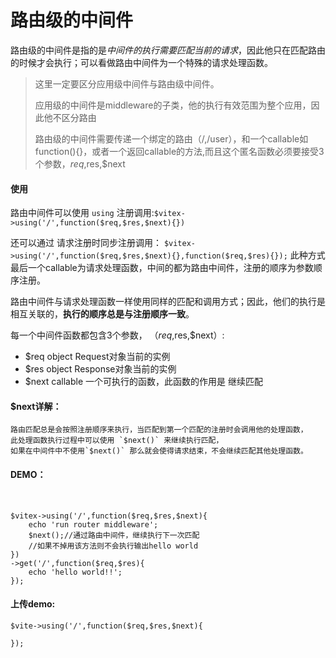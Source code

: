 # 路由级的中间件

路由级的中间件是指的是*中间件的执行需要匹配当前的请求*，因此他只在匹配路由的时候才会执行；可以看做路由中间件为一个特殊的请求处理函数。

> 这里一定要区分应用级中间件与路由级中间件。
> 
> 应用级的中间件是middleware的子类，他的执行有效范围为整个应用，因此他不区分路由
> 
> 路由级的中间件需要传递一个绑定的路由（/,/user），和一个callable如function(){}，或者一个返回callable的方法,而且这个匿名函数必须要接受3个参数，$req,$res,$next

#### 使用

路由中间件可以使用 `using` 注册调用:`$vitex->using('/',function($req,$res,$next){})`   

还可以通过 请求注册时同步注册调用： `$vitex->using('/',function($req,$res,$next){},function($req,$res){});` 此种方式最后一个callable为请求处理函数，中间的都为路由中间件，注册的顺序为参数顺序注册。



路由中间件与请求处理函数一样使用同样的匹配和调用方式；因此，他们的执行是相互关联的，**执行的顺序总是与注册顺序一致**。  

每一个中间件函数都包含3个参数， （$req,$res,$next）:  

- $req object Request对象当前的实例  
- $res object Response对象当前的实例  
- $next callable 一个可执行的函数，此函数的作用是 继续匹配

#### $next详解：

``` 
路由匹配总是会按照注册顺序来执行，当匹配到第一个匹配的注册时会调用他的处理函数，
此处理函数执行过程中可以使用 `$next()` 来继续执行匹配，
如果在中间件中不使用`$next()` 那么就会使得请求结束，不会继续匹配其他处理函数。  
```

#### DEMO：

​	

``` 
$vitex->using('/',function($req,$res,$next){  
	echo 'run router middleware';  
	$next();//通过路由中间件，继续执行下一次匹配  
	//如果不掉用该方法则不会执行输出hello world  
})  
->get('/',function($req,$res){  
	echo 'hello world!!';  
});  
```

#### 上传demo:

``` 
$vite->using('/',function($req,$res,$next){
  
});
```

